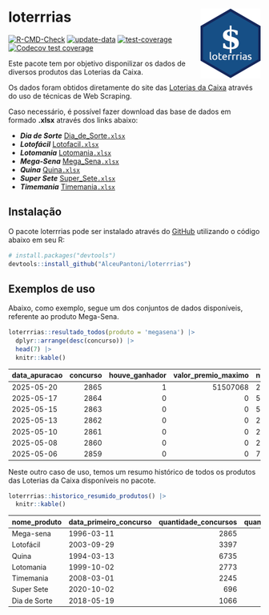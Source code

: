 
<!-- README.md is generated from README.Rmd. Please edit that file -->

# loterrrias <img src="man/figures/logo.png" align="right" height="139" />

<!-- badges: start -->

[![R-CMD-Check](https://github.com/AlceuPantoni/loterrrias/actions/workflows/R-CMD-check.yaml/badge.svg?branch=main)](https://github.com/AlceuPantoni/loterrrias/actions/workflows/R-CMD-check.yaml)
[![update-data](https://github.com/AlceuPantoni/loterrrias/actions/workflows/update-data.yaml/badge.svg)](https://github.com/AlceuPantoni/loterrrias/actions/workflows/update-data.yaml)
[![test-coverage](https://github.com/AlceuPantoni/loterrrias/actions/workflows/test-coverage.yaml/badge.svg?branch=main)](https://github.com/AlceuPantoni/loterrrias/actions/workflows/test-coverage.yaml)
[![Codecov test
coverage](https://codecov.io/gh/AlceuPantoni/loterrrias/branch/main/graph/badge.svg)](https://codecov.io/gh/AlceuPantoni/loterrrias?branch=main)
<!-- badges: end -->

Este pacote tem por objetivo disponilizar os dados de diversos produtos
das Loterias da Caixa.

Os dados foram obtidos diretamente do site das [Loterias da
Caixa](https://loterias.caixa.gov.br/Paginas/default.aspx) através do
uso de técnicas de Web Scraping.

Caso necessário, é possível fazer download das base de dados em formado
**.xlsx** através dos links abaixo:

- ***Dia de Sorte***
  [Dia_de_Sorte`.xlsx`](https://raw.githubusercontent.com/AlceuPantoni/loterrrias/main/data-raw/resultados_diadesorte.xlsx)
- ***Lotofácil***
  [Lotofacil`.xlsx`](https://raw.githubusercontent.com/AlceuPantoni/loterrrias/main/data-raw/resultados_lotofacil.xlsx)
- ***Lotomania***
  [Lotomania`.xlsx`](https://raw.githubusercontent.com/AlceuPantoni/loterrrias/main/data-raw/resultados_lotomania.xlsx)
- ***Mega-Sena***
  [Mega_Sena`.xlsx`](https://raw.githubusercontent.com/AlceuPantoni/loterrrias/main/data-raw/resultados_megasena.xlsx)
- ***Quina***
  [Quina`.xlsx`](https://raw.githubusercontent.com/AlceuPantoni/loterrrias/main/data-raw/resultados_quina.xlsx)
- ***Super Sete***
  [Super_Sete`.xlsx`](https://raw.githubusercontent.com/AlceuPantoni/loterrrias/main/data-raw/resultados_supersete.xlsx)
- ***Timemania***
  [Timemania`.xlsx`](https://raw.githubusercontent.com/AlceuPantoni/loterrrias/main/data-raw/resultados_timemania.xlsx)

## Instalação

O pacote loterrrias pode ser instalado através do
[GitHub](https://github.com/) utilizando o código abaixo em seu R:

``` r
# install.packages("devtools")
devtools::install_github("AlceuPantoni/loterrrias")
```

## Exemplos de uso

Abaixo, como exemplo, segue um dos conjuntos de dados disponíveis,
referente ao produto Mega-Sena.

``` r
loterrrias::resultado_todos(produto = 'megasena') |> 
  dplyr::arrange(desc(concurso)) |> 
  head(7) |> 
  knitr::kable()
```

| data_apuracao | concurso | houve_ganhador | valor_premio_maximo | numeros_sorteados | num_1 | num_2 | num_3 | num_4 | num_5 | num_6 |
|:--------------|---------:|---------------:|--------------------:|:------------------|------:|------:|------:|------:|------:|------:|
| 2025-05-20    |     2865 |              1 |            51507068 | 2;25;30;39;47;51  |     2 |    25 |    30 |    39 |    47 |    51 |
| 2025-05-17    |     2864 |              0 |                   0 | 5;6;15;17;31;53   |     5 |     6 |    15 |    17 |    31 |    53 |
| 2025-05-15    |     2863 |              0 |                   0 | 5;23;32;34;47;56  |     5 |    23 |    32 |    34 |    47 |    56 |
| 2025-05-13    |     2862 |              0 |                   0 | 2;4;14;18;22;44   |     2 |     4 |    14 |    18 |    22 |    44 |
| 2025-05-10    |     2861 |              0 |                   0 | 2;21;27;46;51;53  |     2 |    21 |    27 |    46 |    51 |    53 |
| 2025-05-08    |     2860 |              0 |                   0 | 2;5;17;24;38;57   |     2 |     5 |    17 |    24 |    38 |    57 |
| 2025-05-06    |     2859 |              0 |                   0 | 7;8;15;17;20;51   |     7 |     8 |    15 |    17 |    20 |    51 |

Neste outro caso de uso, temos um resumo histórico de todos os produtos
das Loterias da Caixa disponíveis no pacote.

``` r
loterrrias::historico_resumido_produtos() |> 
  knitr::kable()
```

| nome_produto | data_primeiro_concurso | quantidade_concursos | quantidade_concursos_com_ganhador | percentual_com_ganhador | media_premiacao | maior_premio | menor_premio | total_dezenas_sorteadas | numero_mais_sorteado | numero_menos_sorteado |
|:-------------|:-----------------------|---------------------:|----------------------------------:|------------------------:|----------------:|-------------:|-------------:|------------------------:|---------------------:|----------------------:|
| Mega-sena    | 1996-03-11             |                 2865 |                               632 |                    0.22 |      25940317.7 |    289420865 |    348732.75 |                   17190 |                   10 |                    26 |
| Lotofácil    | 2003-09-29             |                 3397 |                              3004 |                    0.88 |        966086.1 |      8252873 |     10712.22 |                   50955 |                   20 |                    16 |
| Quina        | 1994-03-13             |                 6735 |                              2592 |                    0.38 |       3551166.3 |    579215957 |     14230.37 |                   33675 |                    4 |                    47 |
| Lotomania    | 1999-10-02             |                 2773 |                               695 |                    0.25 |       2530420.3 |     37261930 |    109348.66 |                   55460 |                   47 |                    96 |
| Timemania    | 2008-03-01             |                 2245 |                                78 |                    0.03 |      25486153.3 |    818652938 |    164711.44 |                   15715 |                   20 |                    53 |
| Super Sete   | 2020-10-02             |                  696 |                                29 |                    0.04 |       3086601.8 |     10146164 |    124747.77 |                    4872 |                    7 |                     1 |
| Dia de Sorte | 2018-05-19             |                 1066 |                               331 |                    0.31 |        823517.4 |      4872572 |     59101.35 |                    7462 |                   10 |                     1 |
